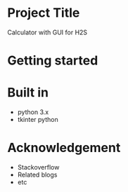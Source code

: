 # Project Title
Calculator with GUI for H2S

# Getting started

# Built in
<ul> <li> python 3.x  <br/></li> <li> tkinter python <br/> </li> </ul>


# Acknowledgement
<ul> <li> Stackoverflow  <br/> </li> <li> Related blogs <br/> </li> <li> etc </li> </ul>

